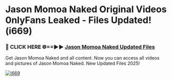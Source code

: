 # Jason Momoa Naked Original Videos 0nlyFans Leaked - Files Updated! (i669)

<h3>🔴 CLICK HERE 🌐==►► <a href="https://tinyurl.com/up5wt9bj" rel="nofollow">Jason Momoa Naked Updated Files</a></h3>

Get Jason Momoa Naked and all content. Now you can access all videos and pictures of Jason Momoa Naked. New Updated Files 2025!

[![i669](https://i.imgur.com/ABiUzMV.gif)](https://tinyurl.com/up5wt9bj)
